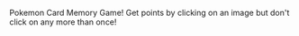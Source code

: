 Pokemon Card Memory Game!
Get points by clicking on an image but don't click on any more than
once!
